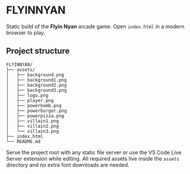 # FLYINNYAN

Static build of the **Flyin Nyan** arcade game. Open `index.html` in a modern
browser to play.

## Project structure

```
FLYINNYAN/
├── assets/
│   ├── background.png
│   ├── background1.png
│   ├── background2.png
│   ├── background3.png
│   ├── logo.png
│   ├── player.png
│   ├── powerbomb.png
│   ├── powerburger.png
│   ├── powerpizza.png
│   ├── villain1.png
│   ├── villain2.png
│   └── villain3.png
├── index.html
└── README.md
```

Serve the project root with any static file server or use the VS Code Live
Server extension while editing. All required assets live inside the `assets`
directory and no extra font downloads are needed.

